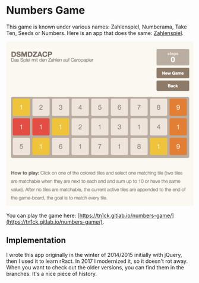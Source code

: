 # Numbers Game

This game is known under various names: Zahlenspiel, Numberama, Take Ten, Seeds or Numbers.
Here is an app that does the same: [Zahlenspiel](https://play.google.com/store/apps/details?id=com.kila.zahlenspielpro.lars&hl=de).

![Image of the game](./game.png)

You can play the game here: [https://tn1ck.gitlab.io/numbers-game/](https://tn1ck.gitlab.io/numbers-game/).

## Implementation

I wrote this app originally in the winter of 2014/2015 initially with jQuery, then I used it to learn rRact. In 2017 I modernized it, so it doesn't rot away. When you want to check out the older versions, you can find them in the branches. It's a nice piece of history.
